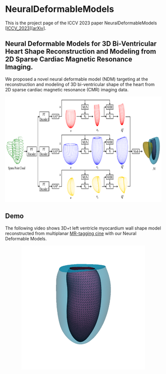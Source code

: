 # NeuralDeformableModels
This is the project page of the ICCV 2023 paper NeuralDeformableModels [[ICCV_2023](https://openaccess.thecvf.com/content/ICCV2023/papers/Ye_Neural_Deformable_Models_for_3D_Bi-Ventricular_Heart_Shape_Reconstruction_and_ICCV_2023_paper.pdf)][[arXiv](https://arxiv.org/pdf/2307.07693)].

## Neural Deformable Models for 3D Bi-Ventricular Heart Shape Reconstruction and Modeling from 2D Sparse Cardiac Magnetic Resonance Imaging.
We proposed a novel neural deformable model (NDM) targeting at the reconstruction and modeling of 3D bi-ventricular shape of the heart from 2D sparse cardiac magnetic resonance (CMR) imaging data.
<div align=center><img width="820" height="340" src="https://github.com/DeepTag/NeuralDeformableModels/blob/main/NDMs.png"/></div>

## Demo
The following video shows 3D+t left ventricle myocardium wall shape model reconstructed from multiplanar [MR-tagging cine](https://github.com/DeepTag/cardiac_tagging_motion_estimation) with our Neural Deformable Models.  
<div align=center><img width="400" height="400" src="https://github.com/DeepTag/NeuralDeformableModels/blob/main/LV_wall_mesh.gif"/></div>

